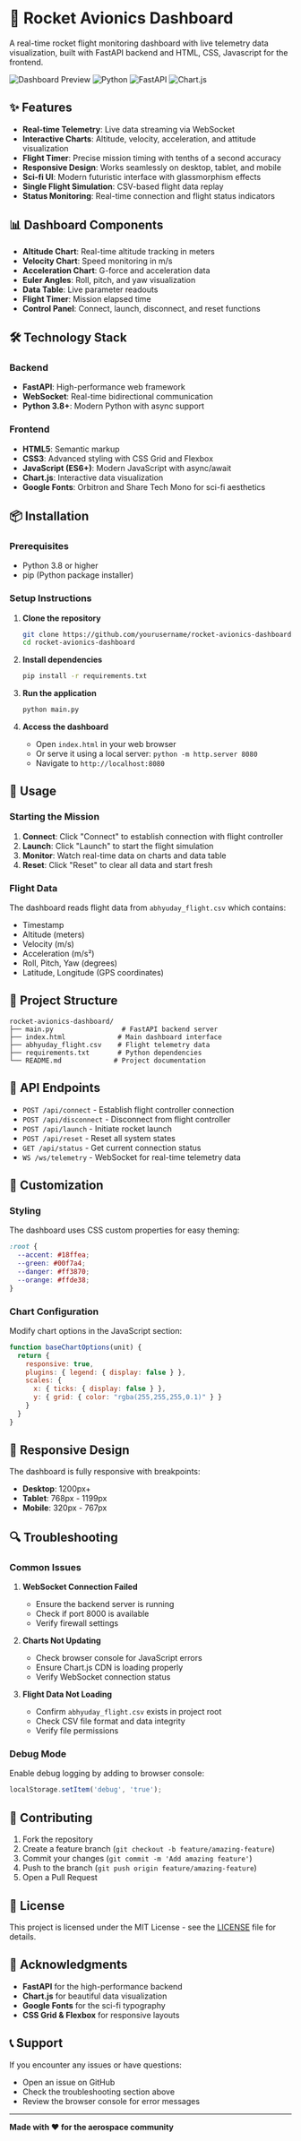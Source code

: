 # 🚀 Rocket Avionics Dashboard

A real-time rocket flight monitoring dashboard with live telemetry data visualization, built with FastAPI backend and HTML, CSS, Javascript for the frontend.

![Dashboard Preview](https://img.shields.io/badge/Status-Ready-brightgreen)
![Python](https://img.shields.io/badge/Python-3.8+-blue)
![FastAPI](https://img.shields.io/badge/FastAPI-0.68+-green)
![Chart.js](https://img.shields.io/badge/Chart.js-4.3.3-orange)

## ✨ Features

- **Real-time Telemetry**: Live data streaming via WebSocket
- **Interactive Charts**: Altitude, velocity, acceleration, and attitude visualization
- **Flight Timer**: Precise mission timing with tenths of a second accuracy
- **Responsive Design**: Works seamlessly on desktop, tablet, and mobile
- **Sci-fi UI**: Modern futuristic interface with glassmorphism effects
- **Single Flight Simulation**: CSV-based flight data replay
- **Status Monitoring**: Real-time connection and flight status indicators

## 📊 Dashboard Components

- **Altitude Chart**: Real-time altitude tracking in meters
- **Velocity Chart**: Speed monitoring in m/s
- **Acceleration Chart**: G-force and acceleration data
- **Euler Angles**: Roll, pitch, and yaw visualization
- **Data Table**: Live parameter readouts
- **Flight Timer**: Mission elapsed time
- **Control Panel**: Connect, launch, disconnect, and reset functions

## 🛠️ Technology Stack

### Backend
- **FastAPI**: High-performance web framework
- **WebSocket**: Real-time bidirectional communication
- **Python 3.8+**: Modern Python with async support

### Frontend
- **HTML5**: Semantic markup
- **CSS3**: Advanced styling with CSS Grid and Flexbox
- **JavaScript (ES6+)**: Modern JavaScript with async/await
- **Chart.js**: Interactive data visualization
- **Google Fonts**: Orbitron and Share Tech Mono for sci-fi aesthetics

## 📦 Installation

### Prerequisites
- Python 3.8 or higher
- pip (Python package installer)

### Setup Instructions

1. **Clone the repository**
   ```bash
   git clone https://github.com/yourusername/rocket-avionics-dashboard.git
   cd rocket-avionics-dashboard
   ```

2. **Install dependencies**
   ```bash
   pip install -r requirements.txt
   ```

3. **Run the application**
   ```bash
   python main.py
   ```

4. **Access the dashboard**
   - Open `index.html` in your web browser
   - Or serve it using a local server: `python -m http.server 8080`
   - Navigate to `http://localhost:8080`

## 🚀 Usage

### Starting the Mission

1. **Connect**: Click "Connect" to establish connection with flight controller
2. **Launch**: Click "Launch" to start the flight simulation
3. **Monitor**: Watch real-time data on charts and data table
4. **Reset**: Click "Reset" to clear all data and start fresh

### Flight Data

The dashboard reads flight data from `abhyuday_flight.csv` which contains:
- Timestamp
- Altitude (meters)
- Velocity (m/s)
- Acceleration (m/s²)
- Roll, Pitch, Yaw (degrees)
- Latitude, Longitude (GPS coordinates)

## 📁 Project Structure

```
rocket-avionics-dashboard/
├── main.py                 # FastAPI backend server
├── index.html             # Main dashboard interface
├── abhyuday_flight.csv    # Flight telemetry data
├── requirements.txt       # Python dependencies
└── README.md             # Project documentation
```

## 🔧 API Endpoints

- `POST /api/connect` - Establish flight controller connection
- `POST /api/disconnect` - Disconnect from flight controller
- `POST /api/launch` - Initiate rocket launch
- `POST /api/reset` - Reset all system states
- `GET /api/status` - Get current connection status
- `WS /ws/telemetry` - WebSocket for real-time telemetry data

## 🎨 Customization

### Styling
The dashboard uses CSS custom properties for easy theming:
```css
:root {
  --accent: #18ffea;
  --green: #00f7a4;
  --danger: #ff3870;
  --orange: #ffde38;
}
```

### Chart Configuration
Modify chart options in the JavaScript section:
```javascript
function baseChartOptions(unit) {
  return {
    responsive: true,
    plugins: { legend: { display: false } },
    scales: {
      x: { ticks: { display: false } },
      y: { grid: { color: "rgba(255,255,255,0.1)" } }
    }
  }
}
```

## 📱 Responsive Design

The dashboard is fully responsive with breakpoints:
- **Desktop**: 1200px+
- **Tablet**: 768px - 1199px
- **Mobile**: 320px - 767px

## 🔍 Troubleshooting

### Common Issues

1. **WebSocket Connection Failed**
   - Ensure the backend server is running
   - Check if port 8000 is available
   - Verify firewall settings

2. **Charts Not Updating**
   - Check browser console for JavaScript errors
   - Ensure Chart.js CDN is loading properly
   - Verify WebSocket connection status

3. **Flight Data Not Loading**
   - Confirm `abhyuday_flight.csv` exists in project root
   - Check CSV file format and data integrity
   - Verify file permissions

### Debug Mode

Enable debug logging by adding to browser console:
```javascript
localStorage.setItem('debug', 'true');
```

## 🤝 Contributing

1. Fork the repository
2. Create a feature branch (`git checkout -b feature/amazing-feature`)
3. Commit your changes (`git commit -m 'Add amazing feature'`)
4. Push to the branch (`git push origin feature/amazing-feature`)
5. Open a Pull Request

## 📄 License

This project is licensed under the MIT License - see the [LICENSE](LICENSE) file for details.

## 🙏 Acknowledgments

- **FastAPI** for the high-performance backend
- **Chart.js** for beautiful data visualization
- **Google Fonts** for the sci-fi typography
- **CSS Grid & Flexbox** for responsive layouts

## 📞 Support

If you encounter any issues or have questions:
- Open an issue on GitHub
- Check the troubleshooting section above
- Review the browser console for error messages

---

**Made with ❤️ for the aerospace community** 